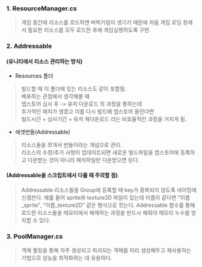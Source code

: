 ### 1. ResourceManager.cs
> 게임 중간에 리소스를 로드하면 버벅거림이 생기기 때문에 처음 게임 로딩 창에서 필요한 리소스를 모두 로드한 후에 게임실행하도록 구현.

### 2. Addressable
#### (유니티에서 리소스 관리하는 방식)
- Resources 폴더
> 빌드할 때 이 폴더에 있는 리소스도 같이 포함됨.   
베포하는 관점에서 생각해볼 때   
앱스토어 심사 후 -> 유저 다운로드 의 과정을 통하는데   
추가적인 패치가 생겼고 이를 다시 빌드해 앱스토어 올린다면   
빌드시간 + 심사기간 + 유저 재다운로드 라는 비효율적인 과정을 거치게 됨.   

- 에셋번들(Addressable)
> 리소스들을 쪼개서 번들이라는 개념으로 관리.   
리소스의 수정/추가 사항이 업데이트되면 새로운 빌드파일을 앱스토어에 등록하고 다운받는 것이 아니라 패치파일만 다운받으면 된다.   

#### (Addressable을 스크립트에서 다룰 때 주의할 점)
> Addressable 리소스들을 Group에 등록할 때 key가 중복되지 않도록 네이밍에 신경쓴다. 예를 들어 sprite와 texture2D 파일이 있는데 이름이 같다면 "이름_sprite", "이름_texture2D" 같은 형식으로 짓는다.
Addressable 함수를 통해 로드한 리소스들을 메모리에서 해제하는 과정을 반드시 해줘야 메모리 누수를 방지할 수 있다.

### 3. PoolManager.cs
> 객체 풀링을 통해 자주 생성되고 파괴되는 객체를 미리 생성해두고 재사용하는 기법으로 성능을 최적화하는 데 유용하다.


